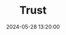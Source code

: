 ---
title: Trust
description: Jeremy Keith drops a truth bomb about Google, MDN and other corps real biggest asset.
url: https://adactio.com/journal/21160
date: 2024-05-28 13:20:00
rss: true
---